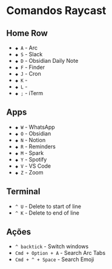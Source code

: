 # Comandos Raycast
## Home Row
- `◆ A` - Arc
- `◆ S` - Slack
- `◆ D` - Obsidian Daily Note
- `◆ F` - Finder
- `◆ J` - Cron 
- `◆ K` - 
- `◆ L` - 
- `◆ ;` - iTerm

## Apps
- `◆ W` - WhatsApp
- `◆ O` - Obsidian
- `◆ N` - Notion
- `◆ R` - Reminders
- `◆ M` - Spark
- `◆ Y` - Spotify
- `◆ V` - VS Code
- `◆ Z` - Zoom

## Terminal
- `^ U` - Delete to start of line
- `^ K` - Delete to end of line

## Ações
- `^ backtick` - Switch windows
- `Cmd + Option + A` - Search Arc Tabs
- `Cmd + ^ + Space` - Search Emoji